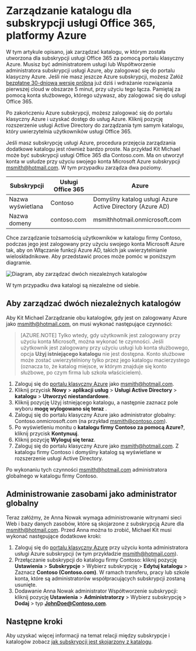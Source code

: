 <properties
   pageTitle="Zarządzanie katalogu dla subskrypcji usługi Office 365, platformy Azure | Microsoft Azure"
   description="Zarządzanie katalogu subskrypcji usługi Office 365 przy użyciu usługi Azure Active Directory i portalu klasyczny Azure"
   services="active-directory"
   documentationCenter=""
   authors="curtand"
   manager="femila"
   editor=""/>

<tags
   ms.service="active-directory"
   ms.devlang="na"
   ms.topic="get-started-article"
   ms.tgt_pltfrm="na"
   ms.workload="identity"
   ms.date="08/23/2016"
   ms.author="curtand"/>

# <a name="manage-the-directory-for-your-office-365-subscription-in-azure"></a>Zarządzanie katalogu dla subskrypcji usługi Office 365, platformy Azure

W tym artykule opisano, jak zarządzać katalogu, w którym została utworzona dla subskrypcji usługi Office 365 za pomocą portalu klasyczny Azure. Musisz być administratorem usługi lub Współtworzenie administratora subskrypcji usługi Azure, aby zalogować się do portalu klasyczny Azure. Jeśli nie masz jeszcze Azure subskrypcji, możesz Załóż [bezpłatne 30-dniową wersję próbną](https://azure.microsoft.com/trial/get-started-active-directory/) już dziś i wdrażanie rozwiązania pierwszej cloud w obszarze 5 minut, przy użyciu tego łącza. Pamiętaj za pomocą konta służbowego, którego używasz, aby zalogować się do usługi Office 365.

Po zakończeniu Azure subskrypcji, możesz zalogować się do portalu klasyczny Azure i uzyskać dostęp do usług Azure. Kliknij pozycję rozszerzenie usługi Active Directory do zarządzania tym samym katalogu, który uwierzytelnia użytkowników usługi Office 365.

Jeśli masz subskrypcję usługi Azure, procedura przejęcia zarządzania dodatkowe katalogu jest również bardzo proste. Na przykład Kit Michael może być subskrypcji usługi Office 365 dla Contoso.com. Ma on utworzył konta w usłudze przy użyciu swojego konta Microsoft Azure subskrypcji msmith@hotmail.com. W tym przypadku zarządza dwa poziomy.

  Subskrypcji |  Usługi Office 365  |  Azure
  -------------- | ------------- | -------------------------------
  Nazwa wyświetlana |  Contoso  |     Domyślny katalog usługi Azure Active Directory (Azure AD)
  Nazwa domeny  |  contoso.com  | msmithhotmail.onmicrosoft.com

Chce zarządzanie tożsamością użytkowników w katalogu firmy Contoso, podczas jego jest zalogowany przy użyciu swojego konta Microsoft Azure tak, aby on Włączanie funkcji Azure AD, takich jak uwierzytelnianie wieloskładnikowe. Aby przedstawić proces może pomóc w poniższym diagramie.

![Diagram, aby zarządzać dwóch niezależnych katalogów](./media/active-directory-manage-o365-subscription/AAD_O365_03.png)

W tym przypadku dwa katalogi są niezależne od siebie.

## <a name="to-manage-two-independent-directories"></a>Aby zarządzać dwóch niezależnych katalogów
Aby Kit Michael Zarządzanie obu katalogów, gdy jest on zalogowany Azure jako msmith@hotmail.com, on musi wykonać następujące czynności:

> [AZURE.NOTE]
> Tylko wtedy, gdy użytkownik jest zalogowany przy użyciu konta Microsoft, można wykonać te czynności. Jeśli użytkownik jest zalogowany przy użyciu usługi lub konta służbowego, opcja **Użyj istniejącego katalogu** nie jest dostępna. Konto służbowe może zostać uwierzytelniony tylko przez jego katalogu macierzystego (oznacza to, że katalog miejsce, w którym znajduje się konto służbowe, po czym firma lub szkoła właścicielem).

1.  Zaloguj się do [portalu klasyczny Azure](https://manage.windowsazure.com) jako msmith@hotmail.com.
2.  Kliknij przycisk **Nowy** > **aplikacji usług** > **Usługi Active Directory** > **katalogu** > **Utworzyć niestandardowe**.
3.  Kliknij pozycję Użyj istniejącego katalogu, a następnie zaznacz pole wyboru **mogę wylogowano się teraz** .
4.  Zaloguj się do portalu klasyczny Azure jako administrator globalny: Contoso.onmicrosoft.com (na przykład msmith@contoso.com).
5.  Po wyświetleniu monitu o **katalogu firmy Contoso za pomocą Azure?**, kliknij przycisk **Kontynuuj**.
6.  Kliknij pozycję **Wyloguj się teraz**.
7.  Zaloguj się do portalu klasyczny Azure jako msmith@hotmail.com. Z katalogu firmy Contoso i domyślny katalog są wyświetlane w rozszerzenie usługi Active Directory.

Po wykonaniu tych czynności msmith@hotmail.com administratora globalnego w katalogu firmy Contoso.

## <a name="to-administer-resources-as-the-global-admin"></a>Administrowanie zasobami jako administrator globalny
Teraz załóżmy, że Anna Nowak wymaga administrowanie witrynami sieci Web i bazy danych zasobów, które są skojarzone z subskrypcją Azure dla msmith@hotmail.com. Przed Anna można to zrobić, Michael Kit musi wykonać następujące dodatkowe kroki:

1.  Zaloguj się do [portalu klasyczny Azure](https://manage.windowsazure.com) przy użyciu konta administratora usługi Azure subskrypcji (w tym przykładzie msmith@hotmail.com).
2.  Przełączanie subskrypcji do katalogu firmy Contoso: kliknij pozycję **Ustawienia** > **Subskrypcje** > Wybierz subskrypcję > **Edytuj katalogu** > Zaznacz **Contoso (Contoso.com)**. W ramach transferu, pracy lub szkole konta, które są administratorów współpracujących subskrypcji zostaną usunięte.
3.  Dodawanie Anna Nowak administrator Współtworzenie subskrypcji: kliknij pozycję **Ustawienia** > **Administratorzy** > Wybierz subskrypcję > **Dodaj** > typ **JohnDoe@Contoso.com**.

## <a name="next-steps"></a>Następne kroki
Aby uzyskać więcej informacji na temat relacji między subskrypcje i katalogów zobacz [jak subskrypcji jest skojarzony z katalogu](active-directory-how-subscriptions-associated-directory.md).
